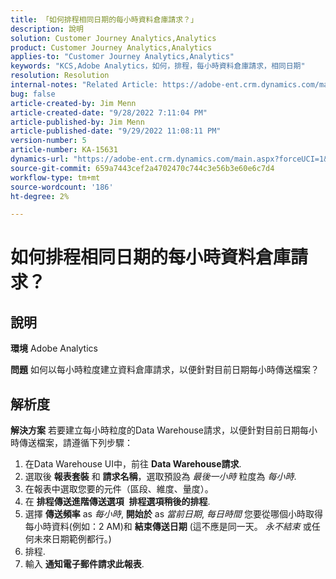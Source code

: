 ```yaml
---
title: 「如何排程相同日期的每小時資料倉庫請求？」
description: 說明
solution: Customer Journey Analytics,Analytics
product: Customer Journey Analytics,Analytics
applies-to: "Customer Journey Analytics,Analytics"
keywords: "KCS,Adobe Analytics，如何，排程，每小時資料倉庫請求，相同日期"
resolution: Resolution
internal-notes: "Related Article: https://adobe-ent.crm.dynamics.com/main.aspx?appid=c8f3a4cd-a068-e911-a957-000d3a34e00b&pagetype=entityrecord&etn=knowledgearticle&id=b5d08a45-cea0-ea11-a812-000d3a303484"
bug: false
article-created-by: Jim Menn
article-created-date: "9/28/2022 7:11:04 PM"
article-published-by: Jim Menn
article-published-date: "9/29/2022 11:08:11 PM"
version-number: 5
article-number: KA-15631
dynamics-url: "https://adobe-ent.crm.dynamics.com/main.aspx?forceUCI=1&pagetype=entityrecord&etn=knowledgearticle&id=5f38f048-613f-ed11-9db1-0022480866ad"
source-git-commit: 659a7443cef2a4702470c744c3e56b3e60e6c7d4
workflow-type: tm+mt
source-wordcount: '186'
ht-degree: 2%

---
```


# 如何排程相同日期的每小時資料倉庫請求？

## 說明


<b>環境</b>
Adobe Analytics

<b>問題</b>
如何以每小時粒度建立資料倉庫請求，以便針對目前日期每小時傳送檔案？


## 解析度


<b>解決方案</b>
若要建立每小時粒度的Data Warehouse請求，以便針對目前日期每小時傳送檔案，請遵循下列步驟：

1. 在Data Warehouse UI中，前往 <b>Data Warehouse請求</b>.
2. 選取後 <b>報表套裝</b> 和 <b>請求名稱</b>，選取預設為 *最後一小時* 粒度為 *每小時*.
3. 在報表中選取您要的元件（區段、維度、量度）。
4. 在 <b>排程傳送</b><b>進階傳送選項</b>  <b>排程選項</b><b>稍後的排程</b>.
5. 選擇 <b>傳送頻率</b> as *每小時*, <b>開始於</b> as *當前日期*, *每日時間* 您要從哪個小時取得每小時資料(例如：2 AM)和 <b>結束傳送日期</b> (這不應是同一天。 *永不結束* 或任何未來日期範例都行。)
6. 排程.
7. 輸入 <b>通知電子郵件</b><b>請求此報表</b>.


